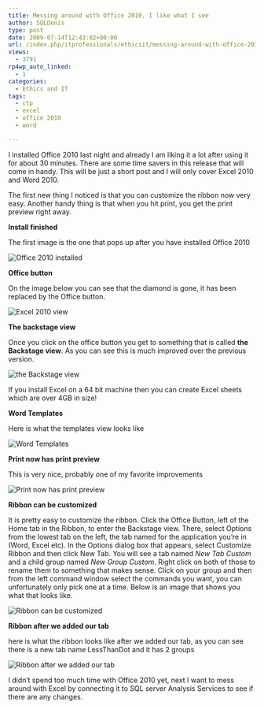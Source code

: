 ```yaml
---
title: Messing around with Office 2010, I like what I see
author: SQLDenis
type: post
date: 2009-07-14T12:43:02+00:00
url: /index.php/itprofessionals/ethicsit/messing-around-with-office-2010-i-like-w/
views:
  - 3791
rp4wp_auto_linked:
  - 1
categories:
  - Ethics and IT
tags:
  - ctp
  - excel
  - office 2010
  - word

---
```

I installed Office 2010 last night and already I am liking it a lot after using it for about 30 minutes. There are some time savers in this release that will come in handy. This will be just a short post and I will only cover Excel 2010 and Word 2010.

The first new thing I noticed is that you can customize the ribbon now very easy. Another handy thing is that when you hit print, you get the print preview right away.

**Install finished**
  
The first image is the one that pops up after you have installed Office 2010

![Office 2010 installed][1]

**Office button**
  
On the image below you can see that the diamond is gone, it has been replaced by the Office button.

![Excel 2010 view][2]

**The backstage view**
  
Once you click on the office button you get to something that is called **the Backstage view**. As you can see this is much improved over the previous version.

![the Backstage view][3]

If you install Excel on a 64 bit machine then you can create Excel sheets which are over 4GB in size!

**Word Templates**
  
Here is what the templates view looks like

![Word Templates][4]

**Print now has print preview**
  
This is very nice, probably one of my favorite improvements

![Print now has print preview][5]

**Ribbon can be customized**
  
It is pretty easy to customize the ribbon. Click the Office Button, left of the Home tab in the Ribbon, to enter the Backstage view. There, select Options from the lowest tab on the left, the tab named for the application you&#8217;re in (Word, Excel etc). In the Options dialog box that appears, select Customize Ribbon and then click New Tab. You will see a tab named _New Tab Custom_ and a child group named _New Group Custom_. Right click on both of those to rename them to something that makes sense. Click on your group and then from the left command window select the commands you want, you can unfortunately only pick one at a time. Below is an image that shows you what that looks like.

![Ribbon can be customized][6]

**Ribbon after we added our tab**
  
here is what the ribbon looks like after we added our tab, as you can see there is a new tab name LessThanDot and it has 2 groups

![Ribbon after we added our tab][7]

I didn&#8217;t spend too much time with Office 2010 yet, next I want to mess around with Excel by connecting it to SQL server Analysis Services to see if there are any changes.

 [1]: http://imgur.com/drhF2.png
 [2]: http://imgur.com/Y4mXy.png
 [3]: http://imgur.com/oZYtO.png
 [4]: http://imgur.com/9EMUk.png
 [5]: http://imgur.com/PPBiq.png
 [6]: http://imgur.com/p5PcU.png
 [7]: http://imgur.com/5yX1w.png